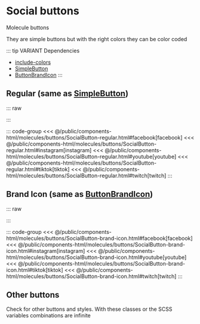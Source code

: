 # Social buttons
<Badge type="tip">Molecule</Badge> <Badge type="info">buttons</Badge>

They are simple buttons but with the right colors they can be color coded 

::: tip VARIANT Dependencies
- [include-colors](/global/includers/colors.md)
- [SimpleButton](/atoms/buttons/SimpleButton)
- [ButtonBrandIcon](/atoms/buttons/ButtonBrandIcon)
:::

## Regular (same as [SimpleButton](/atoms/buttons/SimpleButton))

::: raw
<div class="dev-section">
    <!--@include: ../../public/components-html/molecules/buttons/SocialButton-regular.html -->
</div>
:::

::: code-group
<<< @/public/components-html/molecules/buttons/SocialButton-regular.html#facebook[facebook]
<<< @/public/components-html/molecules/buttons/SocialButton-regular.html#instagram[instagram]
<<< @/public/components-html/molecules/buttons/SocialButton-regular.html#youtube[youtube]
<<< @/public/components-html/molecules/buttons/SocialButton-regular.html#tiktok[tiktok]
<<< @/public/components-html/molecules/buttons/SocialButton-regular.html#twitch[twitch]
:::

## Brand Icon (same as [ButtonBrandIcon](/atoms/buttons/ButtonBrandIcon))

::: raw
<div class="dev-section">
    <!--@include: ../../public/components-html/molecules/buttons/SocialButton-brand-icon.html -->
</div>
:::

::: code-group
<<< @/public/components-html/molecules/buttons/SocialButton-brand-icon.html#facebook[facebook]
<<< @/public/components-html/molecules/buttons/SocialButton-brand-icon.html#instagram[instagram]
<<< @/public/components-html/molecules/buttons/SocialButton-brand-icon.html#youtube[youtube]
<<< @/public/components-html/molecules/buttons/SocialButton-brand-icon.html#tiktok[tiktok]
<<< @/public/components-html/molecules/buttons/SocialButton-brand-icon.html#twitch[twitch]
:::

## Other buttons
Check for other buttons and styles. With these classes or the SCSS variables combinations are infinite

<style lang="scss">
@use "docs/theme.scss" as theme;
@use "components/atoms/buttons/SimpleButton.scss";
@use "components/atoms/buttons/ButtonBrandIcon.scss";

@include theme.include-colors(("brand"), ("border", "pseudo", "hover"));
</style>